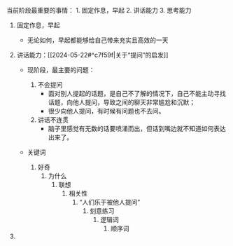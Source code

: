 当前阶段最重要的事情：
	1. 固定作息，早起
	2. 讲话能力
	3. 思考能力

1. 固定作息，早起
	- 无论如何，早起都能够给自己带来充实且高效的一天

3. 讲话能力：[[2024-05-22#^c7f59f|关于“提问”的启发]] 
	- 现阶段，最主要的问题：
		1. 不会提问
			- 面对别人提起的话题，是自己不了解的情况下，自己不能主动寻找话题，向他人提问，导致之间的聊天非常尴尬和沉默；
			- 很少向他人提问，有时候有问题也不去问。
		2. 讲话不连贯
			- 脑子里感觉有无数的话要喷涌而出，但话到嘴边就不知道如何表达出来了。

	- 关键词
		1. 好奇
			1. 为什么
				1. 联想
					1. 相关性
						1. “人们乐于被他人提问”
							1. 刻意练习
								1. 逻辑词
									1. 顺序词

4.  